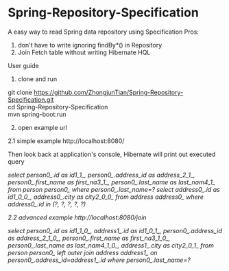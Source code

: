 # Spring-Repository-Specification

A easy way to read Spring data repository using Specification
Pros:
1. don't have to write ignoring findBy*() in Repository <br />
2. Join Fetch table without writing Hibernate HQL<br />

User guide
1. clone and run

git clone https://github.com/ZhongjunTian/Spring-Repository-Specification.git <br />
cd Spring-Repository-Specification<br />
mvn spring-boot:run

2. open example url

2.1 simple example
http://localhost:8080/

Then look back at application's console, Hibernate will print out executed query

<i>select person0_.id as id1_1_, person0_.address_id as address_2_1_, person0_.first_name as first_na3_1_, person0_.last_name as last_nam4_1_ from person person0_ where person0_.last_name=?
select address0_.id as id1_0_0_, address0_.city as city2_0_0_ from address address0_ where address0_.id in (?, ?, ?, ?, ?)<i/>

2.2 advanced example
http://localhost:8080/join

<i>select person0_.id as id1_1_0_, address1_.id as id1_0_1_, person0_.address_id as address_2_1_0_, person0_.first_name as first_na3_1_0_, person0_.last_name as last_nam4_1_0_, address1_.city as city2_0_1_ from person person0_ left outer join address address1_ on person0_.address_id=address1_.id where person0_.last_name=?<i/>
